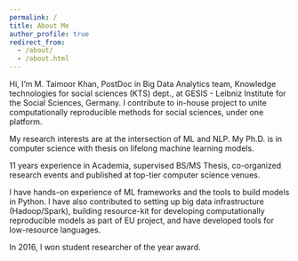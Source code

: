 ```yaml
---
permalink: /
title: About Me
author_profile: true
redirect_from: 
  - /about/
  - /about.html
---
```


Hi, I’m M. Taimoor Khan, PostDoc in Big Data Analytics team, Knowledge technologies for social sciences (KTS) dept., at GESIS - Leibniz Institute for the Social Sciences, Germany. I contribute to in-house project to unite computationally reproducible methods for social sciences, under one platform.

My research interests are at the intersection of ML and NLP. My Ph.D. is in computer science with thesis on lifelong machine learning models.

11 years experience in Academia, supervised BS/MS Thesis, co-organized research events and published at top-tier computer science venues.

I have hands-on experience of ML frameworks and the tools to build models in Python. I have also contributed to setting up big data infrastructure (Hadoop/Spark), building resource-kit for developing computationally reproducible models as part of EU project, and have developed tools for low-resource languages. 

In 2016, I won student researcher of the year award.

